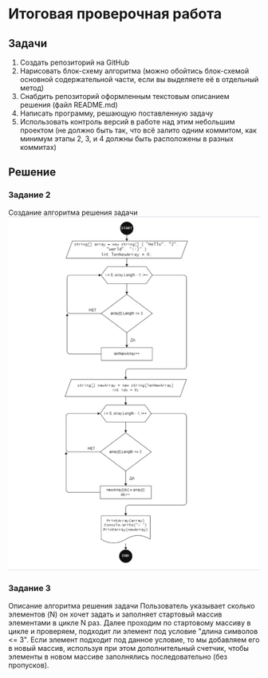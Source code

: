 # Итоговая проверочная работа

## Задачи
1. Создать репозиторий на GitHub
1. Нарисовать блок-схему алгоритма (можно обойтись блок-схемой основной содержательной части, если вы выделяете её в отдельный метод)
1. Снабдить репозиторий оформленным текстовым описанием решения (файл README.md)
1. Написать программу, решающую поставленную задачу
1. Использовать контроль версий в работе над этим небольшим проектом (не должно быть так, что всё залито одним коммитом, как минимум этапы 2, 3, и 4 должны быть расположены в разных коммитах)

## Решение
### Задание 2
Создание алгоритма решения задачи
![Алгоритм](Блок-схема.png)

### Задание 3
Описание алгоритма решения задачи
Пользователь указывает сколько элементов (N) он хочет задать и заполняет стартовый массив элементами в цикле N раз.
Далее проходим по стартовому массиву в цикле и проверяем, подходит ли элемент под условие "длина символов <= 3". Если элемент подходит под данное условие, то мы добавляем его в новый массив, используя при этом дополнительный счетчик, чтобы элементы в новом массиве заполнялись последовательно (без пропусков).